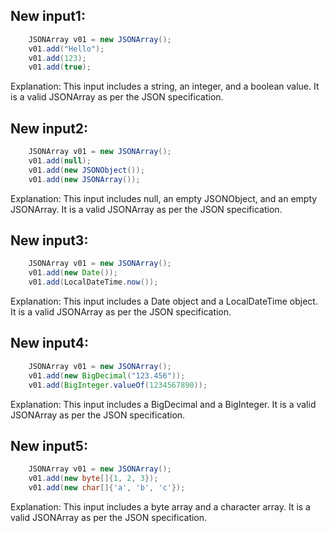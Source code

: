 ## New input1:
```java
    JSONArray v01 = new JSONArray();
    v01.add("Hello");
    v01.add(123);
    v01.add(true);
```
Explanation: This input includes a string, an integer, and a boolean value. It is a valid JSONArray as per the JSON specification.

## New input2:
```java
    JSONArray v01 = new JSONArray();
    v01.add(null);
    v01.add(new JSONObject());
    v01.add(new JSONArray());
```
Explanation: This input includes null, an empty JSONObject, and an empty JSONArray. It is a valid JSONArray as per the JSON specification.

## New input3:
```java
    JSONArray v01 = new JSONArray();
    v01.add(new Date());
    v01.add(LocalDateTime.now());
```
Explanation: This input includes a Date object and a LocalDateTime object. It is a valid JSONArray as per the JSON specification.

## New input4:
```java
    JSONArray v01 = new JSONArray();
    v01.add(new BigDecimal("123.456"));
    v01.add(BigInteger.valueOf(1234567890));
```
Explanation: This input includes a BigDecimal and a BigInteger. It is a valid JSONArray as per the JSON specification.

## New input5:
```java
    JSONArray v01 = new JSONArray();
    v01.add(new byte[]{1, 2, 3});
    v01.add(new char[]{'a', 'b', 'c'});
```
Explanation: This input includes a byte array and a character array. It is a valid JSONArray as per the JSON specification.
